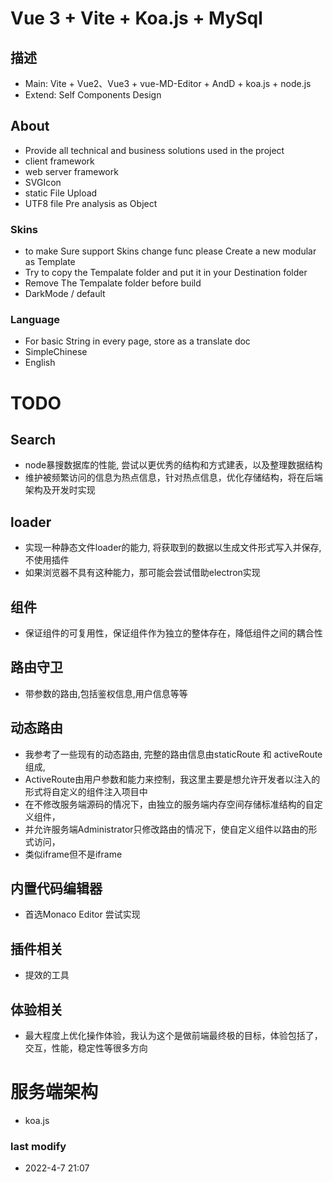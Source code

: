 <!--
 * @Author: Geeker
 * @Date: 2022-04-07 20:42:01
 * @LastEditors: Geeker
 * @LastEditTime: 2022-04-09 19:22:49
 * @Description: 
-->
# Vue 3 + Vite + Koa.js + MySql

## 描述
- Main: Vite + Vue2、Vue3 + vue-MD-Editor + AndD + koa.js + node.js 
- Extend: Self Components Design

## About
- Provide all technical and business solutions used in the project
- client framework
- web server framework
- SVGIcon
- static File Upload
- UTF8 file Pre analysis as Object

### Skins
- to make Sure support Skins change func please Create a new modular as Template
- Try to copy the Tempalate folder and put it in your Destination folder
- Remove The Tempalate folder before build
- DarkMode / default

### Language
- For basic String in every page, store as a translate doc
- SimpleChinese 
- English

# TODO

## Search
- node暴搜数据库的性能, 尝试以更优秀的结构和方式建表，以及整理数据结构
- 维护被频繁访问的信息为热点信息，针对热点信息，优化存储结构，将在后端架构及开发时实现

## loader
- 实现一种静态文件loader的能力, 将获取到的数据以生成文件形式写入并保存, 不使用插件
- 如果浏览器不具有这种能力，那可能会尝试借助electron实现

## 组件
- 保证组件的可复用性，保证组件作为独立的整体存在，降低组件之间的耦合性

## 路由守卫
- 带参数的路由,包括鉴权信息,用户信息等等

## 动态路由
- 我参考了一些现有的动态路由, 完整的路由信息由staticRoute 和 activeRoute 组成, 
- ActiveRoute由用户参数和能力来控制，我这里主要是想允许开发者以注入的形式将自定义的组件注入项目中
- 在不修改服务端源码的情况下，由独立的服务端内存空间存储标准结构的自定义组件，
- 并允许服务端Administrator只修改路由的情况下，使自定义组件以路由的形式访问，
- 类似iframe但不是iframe

## 内置代码编辑器
- 首选Monaco Editor 尝试实现

## 插件相关
- 提效的工具

## 体验相关
- 最大程度上优化操作体验，我认为这个是做前端最终极的目标，体验包括了，交互，性能，稳定性等很多方向

# 服务端架构
- koa.js

### last modify
- 2022-4-7 21:07
